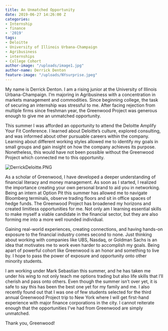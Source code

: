 ```yaml
---
title: An Unmatched Opportunity
date: 2019-06-27 14:26:00 Z
categories:
- Internship
- finance
- '2019'
tags:
- Deloitte
- University of Illinois Urbana-Champaign
- Agribusiness
- internships
- College Cohort
author-image: "/uploads/image1.jpg"
author-name: Derrick Denton
feature-image: "/uploads/NYsurprise.jpeg"
---
```


My name is Derrick Denton. I am a rising junior at the University of Illinois Urbana-Champaign. I’m majoring in Agribusiness with a concentration in markets management and commodities. Since beginning college, the task of securing an internship was stressful to me. After facing rejection from multiple firms since freshman year, the Greenwood Project was generous enough to give me an unmatched opportunity. 

This summer I was afforded an opportunity to attend the Deloitte Amplify Your Fit Conference. I learned about Deloitte’s culture, explored consulting, and was informed about other pursuable careers within the company. Learning about different working styles allowed me to identify my goals in small groups and gain insight on how the company achieves its purpose. Nonetheless, this would have not been possible without the Greenwood Project which connected me to this opportunity. 

![DerrickDeloitte.PNG](/uploads/DerrickDeloitte.PNG)

As a scholar of Greenwood, I have developed a deeper understanding of financial literacy and money management. As soon as I started, I realized the importance creating your own personal brand to aid you in networking. Being an intern at Option Pit this summer has allowed me to navigate Bloomberg terminals, observe trading floors and sit in office spaces of hedge funds. The Greenwood Project has broadened my horizons and created limitless opportunities for me. Not only am I learning essential skills to make myself a viable candidate in the financial sector, but they are also forming me into a more well rounded individual. 

Gaining real-world experiences, creating connections, and having hands-on exposure to the financial industry comes second to none. Just thinking about working with companies like UBS, Nasdaq, or Goldman Sachs is an idea that motivates me to work even harder to accomplish my goals. Being apart of powerful cohort like Greenwood is an honor and something to live by. I hope to pass the power of exposure and opportunity onto other minority students. 

I am working under Mark Sebastian this summer, and he has taken me under his wing to not only teach me options trading but also life skills that I’ll cherish and pass onto others. Even though the summer isn’t over yet, it is safe to say this has been the best one yet for my family and me. I also recently found out that I was one of few students selected for the third annual Greenwood Project trip to New York where I will get first-hand experience with major finance corporations in the city. I cannot reiterate enough that the opportunities I've had from Greenwood are simply unmatched. 

Thank you, Greenwood!
